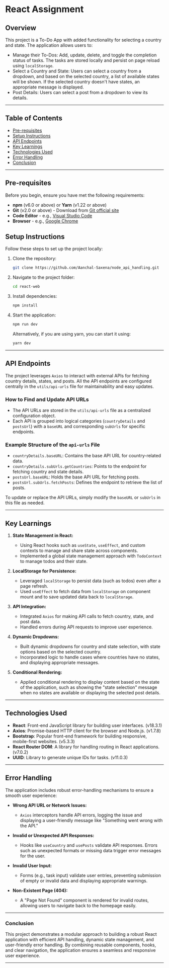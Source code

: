 # React Assignment

## Overview

This project is a To-Do App with added functionality for selecting a country and state. The application allows users to:

- Manage their To-Dos: Add, update, delete, and toggle the completion status of tasks. The tasks are stored locally and persist on page reload using `localStorage`.
- Select a Country and State: Users can select a country from a dropdown, and based on the selected country, a list of available states will be shown. If the selected country doesn't have states, an appropriate message is displayed.
- Post Details: Users can select a post from a dropdown to view its details.


---

## Table of Contents

- [Pre-requisites](#pre-requisites)
- [Setup Instructions](#setup-instructions)
- [API Endpoints](#api-endpoints)
- [Key Learnings](#key-learnings)
- [Technologies Used](#technologies-used)
- [Error Handling](#error-handling)
- [Conclusion](#conclusion)


---

## Pre-requisites

Before you begin, ensure you have met the following requirements:

- **npm** (v6.0 or above) or **Yarn** (v1.22 or above)
- **Git** (v2.0 or above) - Download from [Git official site](https://git-scm.com/)
- **Code Editor** - e.g., [Visual Studio Code](https://code.visualstudio.com/)
- **Browser** - e.g., [Google Chrome](https://www.google.com/chrome/)


## Setup Instructions

Follow these steps to set up the project locally:

1. Clone the repository:
    ```bash
    git clone https://github.com/Aanchal-Saxena/node_api_handling.git
    ```

2. Navigate to the project folder:
    ```bash
    cd react-web
    ```

3. Install dependencies:
    ```bash
    npm install
    ```

4. Start the application:
    ```bash
    npm run dev
    ```
    Alternatively, if you are using yarn, you can start it using:
    ```bash
    yarn dev
    ```

---

## API Endpoints

The project leverages `Axios` to interact with external APIs for fetching country details, states, and posts. All the API endpoints are configured centrally in the `utils/api-urls` file for maintainability and easy updates.

### How to Find and Update API URLs

- The API URLs are stored in the `utils/api-urls` file as a centralized configuration object.
- Each API is grouped into logical categories (`countryDetails` and `postsUrl`) with a `baseURL` and corresponding `subUrls` for specific endpoints.

### Example Structure of the `api-urls` File

- `countryDetails.baseURL`: Contains the base API URL for country-related data.
- `countryDetails.subUrls.getCountries`: Points to the endpoint for fetching country and state details.
- `postsUrl.baseURL`: Holds the base API URL for fetching posts.
- `postsUrl.subUrls.fetchPosts`: Defines the endpoint to retrieve the list of posts.

To update or replace the API URLs, simply modify the `baseURL` or `subUrls` in this file as needed.

---

## Key Learnings

1. **State Management in React:**
   - Using React hooks such as `useState`, `useEffect`, and custom contexts to manage and share state across components.
   - Implemented a global state management approach with `TodoContext` to manage todos and their state.

2. **LocalStorage for Persistence:**
   - Leveraged `localStorage` to persist data (such as todos) even after a page refresh.
   - Used `useEffect` to fetch data from `localStorage` on component mount and to save updated data back to `localStorage`.

3. **API Integration:**
   - Integrated `Axios` for making API calls to fetch country, state, and post data.
   - Handled errors during API requests to improve user experience.

4. **Dynamic Dropdowns:**
   - Built dynamic dropdowns for country and state selection, with state options based on the selected country.
   - Incorporated logic to handle cases where countries have no states, and displaying appropriate messages.

5. **Conditional Rendering:**
   - Applied conditional rendering to display content based on the state of the application, such as showing the "state selection" message when no states are available or displaying the selected post details.

---

## Technologies Used

- **React**: Front-end JavaScript library for building user interfaces. (v18.3.1)
- **Axios**: Promise-based HTTP client for the browser and Node.js. (v1.7.8)
- **Bootstrap**: Popular front-end framework for building responsive, mobile-first websites. (v5.3.3)
- **React Router DOM**: A library for handling routing in React applications. (v7.0.2)
- **UUID**: Library to generate unique IDs for tasks. (v11.0.3)

---

## Error Handling

The application includes robust error-handling mechanisms to ensure a smooth user experience:

- **Wrong API URL or Network Issues:**  
  - `Axios` interceptors handle API errors, logging the issue and displaying a user-friendly message like "Something went wrong with the API."

- **Invalid or Unexpected API Responses:**  
  - Hooks like `useCountry` and `usePosts` validate API responses. Errors such as unexpected formats or missing data trigger error messages for the user.

- **Invalid User Input:**  
  - Forms (e.g., task input) validate user entries, preventing submission of empty or invalid data and displaying appropriate warnings.

- **Non-Existent Page (404):**  
  - A "Page Not Found" component is rendered for invalid routes, allowing users to navigate back to the homepage easily.

---

### Conclusion

This project demonstrates a modular approach to building a robust React application with efficient API handling, dynamic state management, and user-friendly error handling. By combining reusable components, hooks, and clear navigation, the application ensures a seamless and responsive user experience.

---
